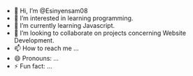 - 👋 Hi, I’m @Esinyensam08
- 👀 I’m interested in learning programming.
- 🌱 I’m currently learning Javascript.
- 💞️ I’m looking to collaborate on projects concerning Website Development.
- 📫 How to reach me ...
- 😄 Pronouns: ...
- ⚡ Fun fact: ...

<!---
Esinyensam08/Esinyensam08 is a ✨ special ✨ repository because its `README.md` (this file) appears on your GitHub profile.
You can click the Preview link to take a look at your changes.
--->
